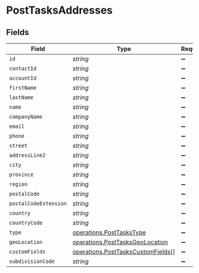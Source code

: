 # PostTasksAddresses


## Fields

| Field                                                                                  | Type                                                                                   | Required                                                                               | Description                                                                            |
| -------------------------------------------------------------------------------------- | -------------------------------------------------------------------------------------- | -------------------------------------------------------------------------------------- | -------------------------------------------------------------------------------------- |
| `id`                                                                                   | *string*                                                                               | :heavy_minus_sign:                                                                     | N/A                                                                                    |
| `contactId`                                                                            | *string*                                                                               | :heavy_minus_sign:                                                                     | N/A                                                                                    |
| `accountId`                                                                            | *string*                                                                               | :heavy_minus_sign:                                                                     | N/A                                                                                    |
| `firstName`                                                                            | *string*                                                                               | :heavy_minus_sign:                                                                     | N/A                                                                                    |
| `lastName`                                                                             | *string*                                                                               | :heavy_minus_sign:                                                                     | N/A                                                                                    |
| `name`                                                                                 | *string*                                                                               | :heavy_minus_sign:                                                                     | N/A                                                                                    |
| `companyName`                                                                          | *string*                                                                               | :heavy_minus_sign:                                                                     | N/A                                                                                    |
| `email`                                                                                | *string*                                                                               | :heavy_minus_sign:                                                                     | N/A                                                                                    |
| `phone`                                                                                | *string*                                                                               | :heavy_minus_sign:                                                                     | N/A                                                                                    |
| `street`                                                                               | *string*                                                                               | :heavy_minus_sign:                                                                     | N/A                                                                                    |
| `addressLine2`                                                                         | *string*                                                                               | :heavy_minus_sign:                                                                     | N/A                                                                                    |
| `city`                                                                                 | *string*                                                                               | :heavy_minus_sign:                                                                     | N/A                                                                                    |
| `province`                                                                             | *string*                                                                               | :heavy_minus_sign:                                                                     | N/A                                                                                    |
| `region`                                                                               | *string*                                                                               | :heavy_minus_sign:                                                                     | N/A                                                                                    |
| `postalCode`                                                                           | *string*                                                                               | :heavy_minus_sign:                                                                     | N/A                                                                                    |
| `postalCodeExtension`                                                                  | *string*                                                                               | :heavy_minus_sign:                                                                     | N/A                                                                                    |
| `country`                                                                              | *string*                                                                               | :heavy_minus_sign:                                                                     | N/A                                                                                    |
| `countryCode`                                                                          | *string*                                                                               | :heavy_minus_sign:                                                                     | N/A                                                                                    |
| `type`                                                                                 | [operations.PostTasksType](../../models/operations/posttaskstype.md)                   | :heavy_minus_sign:                                                                     | N/A                                                                                    |
| `geoLocation`                                                                          | [operations.PostTasksGeoLocation](../../models/operations/posttasksgeolocation.md)     | :heavy_minus_sign:                                                                     | N/A                                                                                    |
| `customFields`                                                                         | [operations.PostTasksCustomFields](../../models/operations/posttaskscustomfields.md)[] | :heavy_minus_sign:                                                                     | N/A                                                                                    |
| `subdivisionCode`                                                                      | *string*                                                                               | :heavy_minus_sign:                                                                     | N/A                                                                                    |